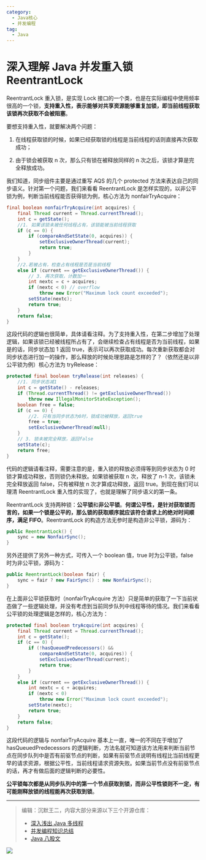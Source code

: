 ```yaml
---
category:
  - Java核心
  - 并发编程
tag:
  - Java
---
```


# 深入理解 Java 并发重入锁 ReentrantLock

ReentrantLock 重入锁，是实现 Lock 接口的一个类，也是在实际编程中使用频率很高的一个锁，**支持重入性，表示能够对共享资源能够重复加锁，即当前线程获取该锁再次获取不会被阻塞**。

要想支持重入性，就要解决两个问题：

1. 在线程获取锁的时候，如果已经获取锁的线程是当前线程的话则直接再次获取成功；

2. 由于锁会被获取 n 次，那么只有锁在被释放同样的 n 次之后，该锁才算是完全释放成功。

我们知道，同步组件主要是通过重写 AQS 的几个 protected 方法来表达自己的同步语义。针对第一个问题，我们来看看 ReentrantLock 是怎样实现的，以非公平锁为例，判断当前线程能否获得锁为例，核心方法为 nonfairTryAcquire：

```java
final boolean nonfairTryAcquire(int acquires) {
    final Thread current = Thread.currentThread();
    int c = getState();
    //1. 如果该锁未被任何线程占有，该锁能被当前线程获取
	if (c == 0) {
        if (compareAndSetState(0, acquires)) {
            setExclusiveOwnerThread(current);
            return true;
        }
    }
	//2.若被占有，检查占有线程是否是当前线程
    else if (current == getExclusiveOwnerThread()) {
		// 3. 再次获取，计数加一
        int nextc = c + acquires;
        if (nextc < 0) // overflow
            throw new Error("Maximum lock count exceeded");
        setState(nextc);
        return true;
    }
    return false;
}
```

这段代码的逻辑也很简单，具体请看注释。为了支持重入性，在第二步增加了处理逻辑，如果该锁已经被线程所占有了，会继续检查占有线程是否为当前线程，如果是的话，同步状态加 1 返回 true，表示可以再次获取成功。每次重新获取都会对同步状态进行加一的操作，那么释放的时候处理思路是怎样的了？（依然还是以非公平锁为例）核心方法为 tryRelease：

```java
protected final boolean tryRelease(int releases) {
	//1. 同步状态减1
    int c = getState() - releases;
    if (Thread.currentThread() != getExclusiveOwnerThread())
        throw new IllegalMonitorStateException();
    boolean free = false;
    if (c == 0) {
		//2. 只有当同步状态为0时，锁成功被释放，返回true
        free = true;
        setExclusiveOwnerThread(null);
    }
	// 3. 锁未被完全释放，返回false
    setState(c);
    return free;
}
```

代码的逻辑请看注释，需要注意的是，重入锁的释放必须得等到同步状态为 0 时锁才算成功释放，否则锁仍未释放。如果锁被获取 n 次，释放了 n-1 次，该锁未完全释放返回 false，只有被释放 n 次才算成功释放，返回 true。到现在我们可以理清 ReentrantLock 重入性的实现了，也就是理解了同步语义的第一条。

ReentrantLock 支持两种锁：**公平锁**和**非公平锁**。**何谓公平性，是针对获取锁而言的，如果一个锁是公平的，那么锁的获取顺序就应该符合请求上的绝对时间顺序，满足 FIFO**。ReentrantLock 的构造方法无参时是构造非公平锁，源码为：

```java
public ReentrantLock() {
    sync = new NonfairSync();
}
```

另外还提供了另外一种方式，可传入一个 boolean 值，true 时为公平锁，false 时为非公平锁，源码为：

```java
public ReentrantLock(boolean fair) {
    sync = fair ? new FairSync() : new NonfairSync();
}
```

在上面非公平锁获取时（nonfairTryAcquire 方法）只是简单的获取了一下当前状态做了一些逻辑处理，并没有考虑到当前同步队列中线程等待的情况。我们来看看公平锁的处理逻辑是怎样的，核心方法为：

```java
protected final boolean tryAcquire(int acquires) {
    final Thread current = Thread.currentThread();
    int c = getState();
    if (c == 0) {
        if (!hasQueuedPredecessors() &&
            compareAndSetState(0, acquires)) {
            setExclusiveOwnerThread(current);
            return true;
        }
    }
    else if (current == getExclusiveOwnerThread()) {
        int nextc = c + acquires;
        if (nextc < 0)
            throw new Error("Maximum lock count exceeded");
        setState(nextc);
        return true;
    }
    return false;
}
```

这段代码的逻辑与 nonfairTryAcquire 基本上一直，唯一的不同在于增加了 hasQueuedPredecessors 的逻辑判断，方法名就可知道该方法用来判断当前节点在同步队列中是否有前驱节点的判断，如果有前驱节点说明有线程比当前线程更早的请求资源，根据公平性，当前线程请求资源失败。如果当前节点没有前驱节点的话，再才有做后面的逻辑判断的必要性。

**公平锁每次都是从同步队列中的第一个节点获取到锁，而非公平性锁则不一定，有可能刚释放锁的线程能再次获取到锁**。

---

> 编辑：沉默王二，内容大部分来源以下三个开源仓库：
>
> - [深入浅出 Java 多线程](http://concurrent.redspider.group/)
> - [并发编程知识总结](https://github.com/CL0610/Java-concurrency)
> - [Java 八股文](https://github.com/CoderLeixiaoshuai/java-eight-part)

<img src="https://cdn.jsdelivr.net/gh/thinkingme/thinkingme.github.io@master/images/xingbiaogongzhonghao.png">
